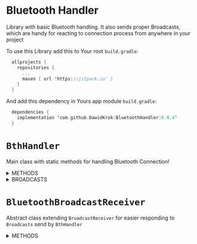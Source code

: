 # Bluetooth Handler
Library with basic Bluetooth handling.
It also sends proper Broadcasts, which are handy for reacting to connection process from anywhere in your project

To use this Library add this to Your root `build.gradle`:  
```Kotlin
  allprojects {
    repositories {
      ...
      maven { url 'https://jitpack.io' }
    }
  }
```
And add this dependency in Yours app module `build.gradle`:  
```Kotlin
  dependencies {
    implementation 'com.github.DawidKrok:BluetoothHandler:0.0.4'
  }
```

# `BthHandler`
Main class with static methods for handling Bluetooth Connection!

<details>
  <summary>METHODS</summary>

### **void** `checkBluetoothEnable(Activity activity)`  
  Checks if Bluetooth is enabled in a device. If not requests enabling it  
  ***activity***: activity needed for opening dialog requesting enabling Bluetooth  

### **void** `checkPermission(AppCompatActivity activity)`  
  Checks for user's permissions on dangerous features, in this case it will be [ACCESS_COARSE_LOCATION](https://developer.android.com/reference/android/Manifest.permission#ACCESS_COARSE_LOCATION)  
  If permission is not granted requests granting it.  
  Use before trying to find new devices in range.  
  ***activity***: activity needed for context on which permissions will be checked and showing dialog box asking for permission  
  
### **boolean** `findPairedDevice(Context context, String device_address)`  
  Finds paired device with given address and saves it in static variable as current device for later use  
  Can send broadcasts: `UNABLE_TO_CLOSE_SOCKET` `PAIRED_DEVICE_FOUND`  
  ***context***: needed for sending broadcasts  
  ***device_address***: MAC address of paired bluetooth device which we want to find  
  ***return***: whether device was found or not  

### **boolean** `connectWithDevice(Context context)`  
  Establishes connection with founded device. Should be used on separate Thread as it would block the one it'll be called on during connection  
  Can send broadcasts: `UNABLE_TO_GET_SOCKET` `UNABLE_TO_CLOSE_SOCKET` `UNABLE_TO_CONNECT` `UNABLE_TO_SET_IO_STREAM` `CONNECTING` `CONNECTED`  
  ***context***: needed for sending broadcasts  
  ***return***: whether device was found or not  
  
### **void** `sendData(Context context, String message)`  
  Sends data to currently connected device  
  Can send broadcasts: `UNABLE_TO_SEND_DATA`  
  ***context***: needed for sending broadcasts  
  ***message***: message to send to a device  
  
### **String** `readData(Context context)`  
  Reads data from currently connected device  
  Can send broadcasts: `UNABLE_TO_READ_DATA`  
  ***context***: needed for sending broadcasts  
  ***return***: read data  
</details>  

<details>
  <summary>BROADCASTS</summary>
  
  `UNABLE_TO_GET_SOCKET` - Failed to obtain BluetoothSocket from device  
  `UNABLE_TO_CLOSE_SOCKET` - Failed to close BluetoothSocket  
  `UNABLE_TO_CONNECT` - Failed to connect with a device  
  `UNABLE_TO_SET_IO_STREAM` - Failed to obtain InputStream and OutputStream from device  
  `UNABLE_TO_SEND_DATA` - Failed to send data to device  
  `UNABLE_TO_READ_DATA` - Failed to read data from device  
  `PAIRED_DEVICE_FOUND` - Founded paired BluetoothDevice  
  `CONNECTING` - Started connecting with device  
  `CONNECTED` - Successfully connected with device  
</details>  

# `BluetoothBroadcastReceiver`  
Abstract class extending `BroadcastReceiver` for easier responding to `Broadcasts` send by `BthHandler`  

<details>
  <summary>METHODS</summary>  
  
  ### **void** `onReceive(Context context, Intent intent)`    
    Inherited from `BroadcastReceiver`. Based on received `Broadcast` calls corresponding to it function.  
    Those functions have to be implemented in subclass  
  
  ### **void** `registerReceiver(Context context)`  
    Registers Receiver to listen for all `Broadcasts` send by `BthHandler`  
    ***context***: context on which Receiver will be registered  
  
  <details>  
    <summary>RESPONSE FUNCTIONS</summary>  
    
    Those are functions that are called in response to `Broadcasts` from `BthHandler`  
    Their bodies are empty by default, so their functionality have to be implemented in a subclass  
    
    
    **void** `unableToGetSocket()`  
      will be called in response to `UNABLE_TO_GET_SOCKET` `Broadcast`  
    
    public void unableToCloseSocket()
      will be called in response to `UNABLE_TO_CLOSE_SOCKET` `Broadcast`  
    
    public void unableToConnect()
      will be called in response to `UNABLE_TO_CONNECT` `Broadcast`  
    
    public void unableToSetIOStream()
      will be called in response to `UNABLE_TO_SET_IO_STREAM` `Broadcast`  
    
    public void unableToSendData()  
      will be called in response to `UNABLE_TO_SEND_DATA` `Broadcast`  
    
    public void unableToReadData()  
      will be called in response to `UNABLE_TO_READ_DATA` `Broadcast`  
    
    public void pairedDeviceFound()  
      will be called in response to `PAIRED_DEVICE_FOUND` `Broadcast`  
    
    public void connecting()  
      will be called in response to `CONNECTING` `Broadcast`  
    
    public void connected()  
      will be called in response to `CONNECTED` `Broadcast`  
    
  </details  
</details>  
